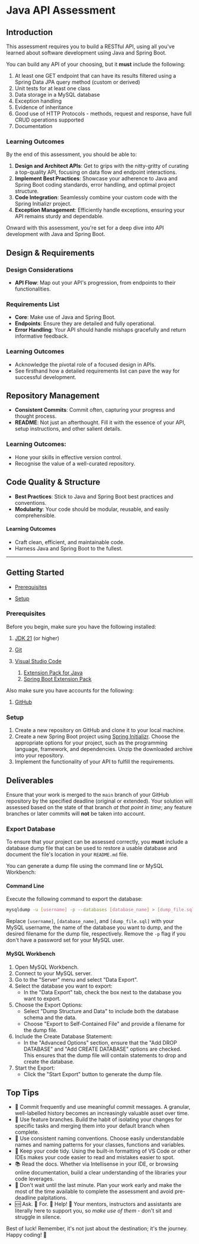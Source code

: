 # Java API Assessment

## Introduction
This assessment requires you to build a RESTful API, using all you've learned about software development using Java and Spring Boot.

You can build any API of your choosing, but it **must** include the following:

1. At least one GET endpoint that can have its results filtered using a Spring Data JPA query method (custom or derived)
2. Unit tests for at least one class
3. Data storage in a MySQL database
4. Exception handling
5. Evidence of inheritance
6. Good use of HTTP Protocols - methods, request and response, have full CRUD operations supported
7. Documentation

### Learning Outcomes

By the end of this assessment, you should be able to:

1. **Design and Architect APIs**: Get to grips with the nitty-gritty of curating a top-quality API, focusing on data flow and endpoint interactions.
1. **Implement Best Practices**: Showcase your adherence to Java and Spring Boot coding standards, error handling, and optimal project structure.
2. **Code Integration**: Seamlessly combine your custom code with the Spring Initializr project.
3. **Exception Management**: Efficiently handle exceptions, ensuring your API remains sturdy and dependable.

Onward with this assessment, you're set for a deep dive into API development with Java and Spring Boot.

## Design & Requirements

### Design Considerations
- **API Flow**: Map out your API's progression, from endpoints to their functionalities.

### Requirements List
- **Core**: Make use of Java and Spring Boot.
- **Endpoints**: Ensure they are detailed and fully operational.
- **Error Handling**: Your API should handle mishaps gracefully and return informative feedback.

### Learning Outcomes
- Acknowledge the pivotal role of a focused design in APIs.
- See firsthand how a detailed requirements list can pave the way for successful development.

## Repository Management

- **Consistent Commits**: Commit often, capturing your progress and thought process.
- **README**: Not just an afterthought. Fill it with the essence of your API, setup instructions, and other salient details.

### **Learning Outcomes:**
- Hone your skills in effective version control.
- Recognise the value of a well-curated repository.

## Code Quality & Structure

- **Best Practices**: Stick to Java and Spring Boot best practices and conventions.
- **Modularity**: Your code should be modular, reusable, and easily comprehensible.

#### Learning Outcomes
- Craft clean, efficient, and maintainable code.
- Harness Java and Spring Boot to the fullest.

---

## Getting Started

- [Prerequisites](#prerequisites)

- [Setup](#setup)

### Prerequisites

Before you begin, make sure you have the following installed:

1. [JDK 21](https://learn.microsoft.com/en-gb/java/openjdk/download#openjdk-21) (or higher)

2. [Git](https://git-scm.com/downloads)

3. [Visual Studio Code](https://code.visualstudio.com/Download)
   1. [Extension Pack for Java](https://marketplace.visualstudio.com/items?itemName=vscjava.vscode-java-pack)
   2. [Spring Boot Extension Pack](https://marketplace.visualstudio.com/items?itemName=vmware.vscode-boot-dev-pack)

Also make sure you have accounts for the following:

1. [GitHub](https://github.com/signup)

### Setup

1. Create a new repository on GitHub and clone it to your local machine.
2. Create a new Spring Boot project using [Spring Initializr](https://start.spring.io/). Choose the appropriate options for your project, such as the programming language, framework, and dependencies. Unzip the downloaded archive into your repository.
3. Implement the functionality of your API to fulfill the requirements.

## **Deliverables**

Ensure that your work is merged to the `main` branch of your GitHub repository by the specified deadline (original or extended). Your solution will assessed based on the state of that branch *at that point in time*; any feature branches or later commits will **not** be taken into account.

### Export Database

To ensure that your project can be assessed correctly, you **must** include a database dump file that can be used to restore a usable database and document the file's location in your `README.md` file.

You can generate a dump file using the command line or MySQL Workbench:

#### Command Line

Execute the following command to export the database:

```sh
mysqldump -u [username] -p --databases [database_name] > [dump_file.sql]
```

Replace `[username]`, `[database_name]`, and `[dump_file.sql]` with your MySQL username, the name of the database you want to dump, and the desired filename for the dump file, respectively. Remove the `-p` flag if you don't have a password set for your MySQL user.

#### MySQL Workbench

1. Open MySQL Workbench.
2. Connect to your MySQL server.
3. Go to the "Server" menu and select "Data Export".
4. Select the database you want to export:
   - In the "Data Export" tab, check the box next to the database you want to export.
5. Choose the Export Options:
   - Select "Dump Structure and Data" to include both the database schema and the data.
   - Choose "Export to Self-Contained File" and provide a filename for the dump file.
6. Include the Create Database Statement:
   - In the "Advanced Options" section, ensure that the "Add DROP DATABASE" and "Add CREATE DATABASE" options are checked. This ensures that the dump file will contain statements to drop and create the database.
7. Start the Export:
   - Click the "Start Export" button to generate the dump file.

## Top Tips

- :camera_flash: Commit frequently and use meaningful commit messages. A granular, well-labelled history becomes an increasingly valuable asset over time.
- :cactus: Use feature branches. Build the habit of isolating your changes for specific tasks and merging them into your default branch when complete.
- :vertical_traffic_light: Use consistent naming conventions. Choose easily understandable names and naming patterns for your classes, functions and variables.
- :triangular_ruler: Keep your code tidy. Using the built-in formatting of VS Code or other IDEs makes your code easier to read and mistakes easier to spot.
- :books: Read the docs. Whether via Intellisense in your IDE, or browsing online documentation, build a clear understanding of the libraries your code leverages.
- :calendar: Don't wait until the last minute. Plan your work early and make the most of the time available to complete the assessment and avoid pre-deadline palpitations.
- :sos: Ask. :clap: For. :clap: Help! :clap: Your mentors, instructors and assistants are literally here to support you, so *make use of them* - don't sit and struggle in silence.

Best of luck! Remember, it's not just about the destination; it's the journey. Happy coding! 🚀